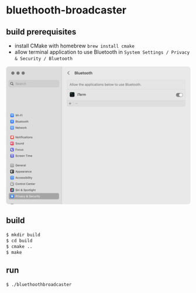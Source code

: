 # bluethooth-broadcaster

## build prerequisites

- install CMake with homebrew `brew install cmake`
- allow terminal application to use Bluetooth in `System Settings / Privacy & Security / Bluetooth` 

![](./assets/allow-application-to-use-bluetooth.png)

## build 

```
$ mkdir build
$ cd build
$ cmake ..
$ make
```

## run

```
$ ./bluethoothbroadcaster
```
